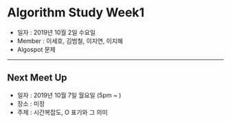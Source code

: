 # Algorithm Study Week1
- 일자 : 2019년 10월 2일 수요일 
- Member : 이세호, 김범철, 이지연, 이지혜
- Algospot 문제



---

## Next Meet Up
- 일자 : 2019년 10월 7일 월요일 (5pm ~ )
- 장소 : 미정
- 주제 : 시간복잡도, O 표기와 그 의미
